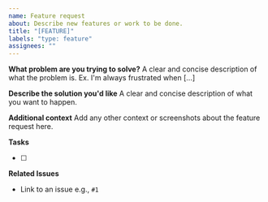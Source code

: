 ```yaml
---
name: Feature request
about: Describe new features or work to be done.
title: "[FEATURE]"
labels: "type: feature"
assignees: ""
---
```


**What problem are you trying to solve?**
A clear and concise description of what the problem is. Ex. I'm always frustrated when [...]

**Describe the solution you'd like**
A clear and concise description of what you want to happen.

**Additional context**
Add any other context or screenshots about the feature request here.

**Tasks**

- [ ]

**Related Issues**

- Link to an issue e.g., `#1`

